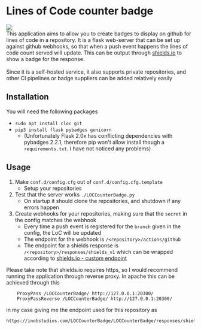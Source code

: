 # Lines of Code counter badge 
![](https://img.shields.io/endpoint?url=https://inobstudios.com/LOCCounterBadge/LOCCounterBadge/responses/shields_v1) <br>
This application aims to allow you to create badges to display on github for lines of code in a repository.
It is a flask web-server that can be set up against github webhooks, so that when a push event happens the lines of code count served will update. This can be output through [shields.io](https://shields.io/endpoint) to show a badge for the response.
<br><br>
Since it is a self-hosted service, it also supports private repositories, and other CI pipelines or badge suppliers can be added relatively easily
## Installation
You will need the following packages
*   `sudo apt install cloc git`
*   `pip3 install flask pybadges gunicorn`
    * (Unfortunately Flask 2.0x has conflicting dependencies with pybadges 2.2.1, therefore pip won't allow install though a `requirements.txt`.
      I have not noticed any problems)
## Usage
1. Make `conf.d/config.cfg` out of `conf.d/config.cfg.template`
    * Setup your repositories
2. Test that the server works `./LOCCounterBadge.py`
    * On startup it should clone the repositories, and shutdown if any errors happen
3. Create webhooks for your repositories, making sure that the `secret` in the config matches the webhook
    * Every time a push event is registered for the `branch` given in the config, the LoC will be updated
    * The endpoint for the webhook is `/<repository>/actions/github`
    * The endpoint for a shields response is `/<repository>/responses/shields_v1` which can be wrapped according to [shields.io - custom endpoint](https://shields.io/endpoint)

Please take note that shields.io requires https, so I would recommend running the application through reverse proxy. In apache this can be achieved through this
```
    ProxyPass /LOCCounterBadge/ http://127.0.0.1:20300/
    ProxyPassReverse /LOCCounterBadge/ http://127.0.0.1:20300/
```
in my case giving me the endpoint used for this repository as
```
https://inobstudios.com/LOCCounterBadge/LOCCounterBadge/responses/shields_v1
```